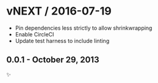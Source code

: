 vNEXT / 2016-07-19
==================

  * Pin dependencies less strictly to allow shrinkwrapping
  * Enable CircleCI
  * Update test harness to include linting

0.0.1 - October 29, 2013
-------------------------
:sparkles:
